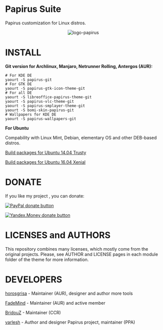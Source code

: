 # Papirus Suite
Papirus customization for Linux distros.

<p align="center">
  <img src="https://raw.githubusercontent.com/varlesh/papirus-suite/master/logo-papirus.png" alt="logo-papirus"/>
</p>

# INSTALL

**Git version for Archlinux, Manjaro, Netrunner Rolling, Antergos (AUR):**
```
# For KDE DE
yaourt -S papirus-git
# For GTK DE
yaourt -S papirus-gtk-icon-theme-git
# For all DE
yaourt -S libreoffice-papirus-theme-git
yaourt -S papirus-vlc-theme-git
yaourt -S papirus-smplayer-theme-git
yaourt -S bomi-skin-papirus-git
# Wallpapers for KDE DE
yaourt -S papirus-wallpapers-git
```

**For Ubuntu**

Compability with Linux Mint, Debian, elementary OS and other DEB-based distros.

[Build packages for Ubuntu 14.04 Trusty](https://launchpad.net/~varlesh-l/+archive/ubuntu/papirus-pack/+packages?field.name_filter=&field.status_filter=published&field.series_filter=trusty)

[Build packages for Ubuntu 16.04 Xenial](https://launchpad.net/~varlesh-l/+archive/ubuntu/papirus-pack/+packages?field.name_filter=&field.status_filter=published&field.series_filter=xenial)

# DONATE
If you like my project , you can donate:

<span class="paypal"><a href="https://www.paypal.me/varlesh" title="Donate to this project using Paypal"><img src="https://www.paypalobjects.com/webstatic/mktg/Logo/pp-logo-100px.png" alt="PayPal donate button" /></a></span>

<span class="Yandex.Money"><a href="http://yasobe.ru/na/varlesh#form_submit" title="Donate to this project using Yandex.Money"><img src="https://money.yandex.ru/img/ym_logo.gif" alt="Yandex.Money donate button" /></a></span>

# LICENSES and AUTHORS
This repository combines many licenses, which mostly come from the original projects. Please, see AUTHOR and LICENSE pages in each module folder of the theme for more information.

# DEVELOPERS
[horosgrisa](https://github.com/horosgrisa) - Maintainer (AUR), designer and author more tools

[FadeMind](https://github.com/FadeMind) - Maintainer (AUR) and active member

[BridouZ](https://chakraos.org/ccr/packages.php?K=BridouZ&SeB=m) - Maintainer (CCR)

[varlesh](https://github.com/varlesh) - Author and designer Papirus project, maintainer (PPA)
